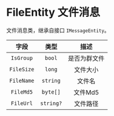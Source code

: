 # FileEntity 文件消息

文件消息类，继承自接口 `IMessageEntity`。

|    字段    |   类型    |     描述     |
| :--------: | :-------: | :----------: |
| `IsGroup`  |  `bool`   | 是否为群文件 |
| `FileSize` |  `long`   |   文件大小   |
| `FileName` | `string`  |    文件名    |
| `FileMd5`  | `byte[]`  |   文件Md5    |
| `FileUrl`  | `string?` |   文件路径   |
